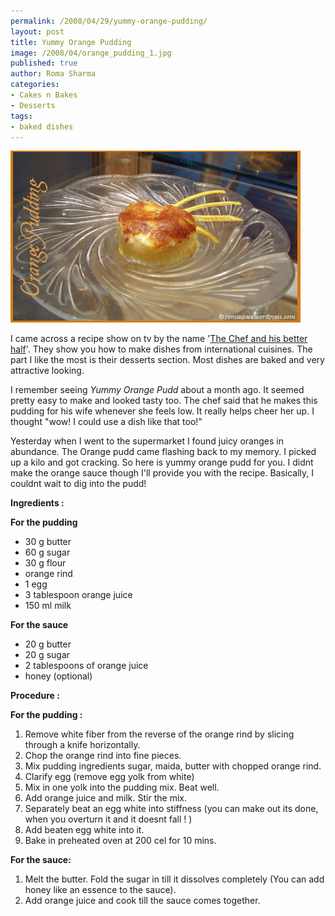 ```yaml
--- 
permalink: /2008/04/29/yummy-orange-pudding/
layout: post
title: Yummy Orange Pudding
image: /2008/04/orange_pudding_1.jpg
published: true
author: Roma Sharma
categories: 
- Cakes n Bakes
- Desserts
tags:
- baked dishes
---
```

<a href="/2008/04/orange_pudding_1.jpg"><img class="alignnone size-full wp-image-283" src="/2008/04/orange_pudding_1.jpg" alt="" width="464" height="275" /></a>

I came across a recipe show on tv by the name '<a href="http://www.ndtvgoodtimes.com/lifestyle/GoodTimesShowPage.aspx?ID=633425834723438750&amp;ShowCatID=2&amp;ShowID=25&amp;ShowCatTitle=Food&amp;ShowTitle=The%20Chef%20and%20His%20Better%20Half">The Chef and his better half</a>'. They show you how to make dishes from international cuisines. The part I like the most is their desserts section. Most dishes are baked and very attractive looking.

I remember seeing <em>Yummy Orange Pudd </em>about a month ago. It seemed pretty easy to make and looked tasty too. The chef said that he makes this pudding for his wife whenever she feels low. It really helps cheer her up. I thought "wow! I could use a dish like that too!"

Yesterday when I went to the supermarket I found juicy oranges in abundance. The Orange pudd came flashing back to my memory. I picked up a kilo and got cracking. So here is yummy orange pudd<em> </em>for you. I didnt make the orange sauce though I'll provide you with the recipe. Basically, I couldnt wait to dig into the pudd!

<strong>Ingredients :</strong>
<strong></strong>

<strong>For the pudding</strong>
<ul>
	<li>30 g butter</li>
	<li>60 g sugar</li>
	<li>30 g flour</li>
	<li>orange rind</li>
	<li>1 egg</li>
	<li>3 tablespoon orange juice</li>
	<li>150 ml milk</li>
</ul>
<strong>For the sauce</strong>
<ul>
	<li>20 g butter</li>
	<li>20 g sugar</li>
	<li>2 tablespoons of orange juice</li>
	<li>honey (optional)</li>
</ul>
<strong>Procedure :</strong>
<strong></strong>

<strong>For the pudding :</strong>
<ol>
	<li>Remove white fiber from the reverse of the orange rind by slicing through a knife horizontally.</li>
	<li>Chop the orange rind into fine pieces.</li>
	<li>Mix pudding ingredients sugar, maida, butter with chopped orange rind.</li>
	<li>Clarify egg (remove egg yolk from white)</li>
	<li>Mix in one yolk into the pudding mix. Beat well.</li>
	<li>Add orange juice and milk. Stir the mix.</li>
	<li>Separately beat an egg white into stiffness (you can make out its done, when you overturn it and it doesnt fall ! )</li>
	<li>Add beaten egg white into it.</li>
	<li>Bake in preheated oven at 200 cel for 10 mins.</li>
</ol>
<strong>For the sauce:</strong>
<ol>
	<li>Melt the butter. Fold the sugar in till it dissolves completely (You can add honey like an essence to the sauce).</li>
	<li>Add orange juice and cook till the sauce comes together.</li>
</ol>
